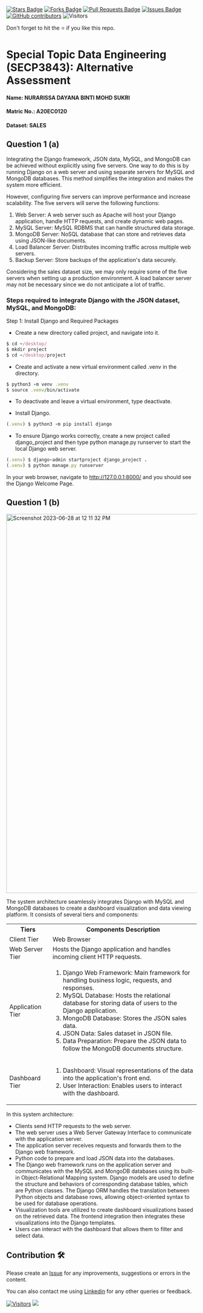 <a href="https://github.com/drshahizan/SECP3843/stargazers"><img src="https://img.shields.io/github/stars/drshahizan/SECP3843" alt="Stars Badge"/></a>
<a href="https://github.com/drshahizan/SECP3843/network/members"><img src="https://img.shields.io/github/forks/drshahizan/SECP3843" alt="Forks Badge"/></a>
<a href="https://github.com/drshahizan/SECP3843/pulls"><img src="https://img.shields.io/github/issues-pr/drshahizan/SECP3843" alt="Pull Requests Badge"/></a>
<a href="https://github.com/drshahizan/SECP3843/issues"><img src="https://img.shields.io/github/issues/drshahizan/SECP3843" alt="Issues Badge"/></a>
<a href="https://github.com/drshahizan/SECP3843/graphs/contributors"><img alt="GitHub contributors" src="https://img.shields.io/github/contributors/drshahizan/SECP3843?color=2b9348"></a>
![Visitors](https://api.visitorbadge.io/api/visitors?path=https%3A%2F%2Fgithub.com%2Fdrshahizan%2FSECP3843&labelColor=%23d9e3f0&countColor=%23697689&style=flat)


Don't forget to hit the :star: if you like this repo.

# Special Topic Data Engineering (SECP3843): Alternative Assessment

#### Name: NURARISSA DAYANA BINTI MOHD SUKRI
#### Matric No.: A20EC0120
#### Dataset: SALES

## Question 1 (a)
Integrating the Django framework, JSON data, MySQL, and MongoDB can be achieved without explicitly using five servers. One way to do this is by running Django on a web server and using separate servers for MySQL and MongoDB databases. This method simplifies the integration and makes the system more efficient.

However, configuring five servers can improve performance and increase scalability. The five servers will serve the following functions:

1. Web Server: A web server such as Apache will host your Django application, handle HTTP requests, and create dynamic web pages.
2. MySQL Server: MySQL RDBMS that can handle structured data storage.
3. MongoDB Server: NoSQL database that can store and retrieves data using JSON-like documents.
4. Load Balancer Server: Distributes incoming traffic across multiple web servers.
5. Backup Server: Store backups of the application's data securely.

Considering the sales dataset size, we may only require some of the five servers when setting up a production environment. A load balancer server may not be necessary since we do not anticipate a lot of traffic.

### Steps required to integrate Django with the JSON dataset, MySQL, and MongoDB:

Step 1: Install Django and Required Packages

- Create a new directory called project, and navigate into it.
``` ruby
$ cd ~/desktop/
$ mkdir project
$ cd ~/desktop/project
```

- Create and activate a new virtual environment called .venv in the directory.
``` ruby
$ python3 -m venv .venv
$ source .venv/bin/activate
```
- To deactivate and leave a virtual environment, type deactivate.

- Install Django.
``` ruby
(.venv) $ python3 -m pip install django
```
- To ensure Django works correctly, create a new project called django_project and then type python manage.py runserver to start the local Django web server.
``` ruby
(.venv) $ django-admin startproject django_project .
(.venv) $ python manage.py runserver
```
In your web browser, navigate to http://127.0.0.1:8000/ and you should see the Django Welcome Page.

## Question 1 (b)
<img width="1000" alt="Screenshot 2023-06-28 at 12 11 32 PM" src="https://github.com/drshahizan/special-topic-data-engineering/assets/76076543/de697f28-c2e8-4809-95d7-c4be00f5f974">

The system architecture seamlessly integrates Django with MySQL and MongoDB databases to create a dashboard visualization and data viewing platform. It consists of several tiers and components:

<table>
  <tr>
    <th>Tiers</th>
    <th>Components Description</th>
  </tr>
  <tr>
    <td>Client Tier</td>
    <td>Web Browser</td>
  </tr>
  <tr>
    <td>Web Server Tier</td>
    <td>Hosts the Django application and handles incoming client HTTP requests.</td>
  </tr>
  <tr>
    <td>Application Tier</td>
    <td>
      <ol>
        <li>Django Web Framework: Main framework for handling business logic, requests, and responses.</li>
        <li>MySQL Database: Hosts the relational database for storing data of users to the Django application.</li>
        <li>MongoDB Database: Stores the JSON sales data.</li>
        <li>JSON Data: Sales dataset in JSON file.</li>
        <li>Data Preparation: Prepare the JSON data to follow the MongoDB documents structure.</li>
      </ol>
    </td>
  </tr>
  <tr>
    <td>Dashboard Tier</td>
    <td>
      <ol>
        <li>
          Dashboard: Visual representations of the data into the application's front end.
        </li>
        <li>
          User Interaction: Enables users to interact with the dashboard.
        </li>
    </td>
  </tr>
</table>

In this system architecture:
- Clients send HTTP requests to the web server.
- The web server uses a Web Server Gateway Interface to communicate with the application server.
- The application server receives requests and forwards them to the Django web framework.
- Python code to prepare and load JSON data into the databases. 
- The Django web framework runs on the application server and communicates with the MySQL and MongoDB databases using its built-in Object-Relational Mapping system. Django models are used to define the structure and behaviors of corresponding database tables, which are Python classes. The Django ORM handles the translation between Python objects and database rows, allowing object-oriented syntax to be used for database operations.
- Visualization tools are utilized to create dashboard visualizations based on the retrieved data. The frontend integration then integrates these visualizations into the Django templates. 
- Users can interact with the dashboard that allows them to filter and select data.

## Contribution 🛠️
Please create an [Issue](https://github.com/drshahizan/special-topic-data-engineering/issues) for any improvements, suggestions or errors in the content.

You can also contact me using [Linkedin](https://www.linkedin.com/in/drshahizan/) for any other queries or feedback.

[![Visitors](https://api.visitorbadge.io/api/visitors?path=https%3A%2F%2Fgithub.com%2Fdrshahizan&labelColor=%23697689&countColor=%23555555&style=plastic)](https://visitorbadge.io/status?path=https%3A%2F%2Fgithub.com%2Fdrshahizan)
![](https://hit.yhype.me/github/profile?user_id=81284918)


